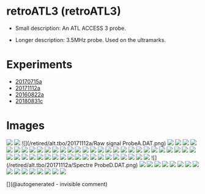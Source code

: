 # retroATL3 (retroATL3)

* Small description: An ATL ACCESS 3 probe.

* Longer description: 3.5MHz probe. Used on the ultramarks.

# Experiments

* [20170715a](/include/experiments/auto/20170715a.md)
* [20171112a](/include/experiments/auto/20171112a.md)
* [20160822a](/include/experiments/auto/20160822a.md)
* [20180831c](/include/experiments/auto/20180831c.md)
# Images

![](/retired/alt.tbo/20171112a/ImagesIn_ProbeD.jpg)
![](/retired/alt.tbo/20171112a/Unpacking_ProbeB.jpg)
![](/retired/alt.tbo/20171112a/Raw signal ProbeA.DAT.png)
![](/matty/20180831c/images/Spectrum_20180831c-6.jpg)
![](/retired/alt.tbo/20171112a/Spectre_NewProbe.DAT.png)
![](/matty/20180831c/images/Spectrum_20180831c-2.jpg)
![](/retroATL3/software/data/20160720-083810-Signal-bitscope-DATA.log-raw.png)
![](/retroATL3/data/20170702_181426.jpg)
![](/matty/20180831c/images/2DArray_20180831c-2.jpg)
![](/retroATL3/software/data/20160721-100523-Signal-bitscope-DATA.log-raw.png)
![](/retroATL3/images/pic.jpg)
![](/matty/20180831c/images/2DArray_20180831c-6.jpg)
![](/retired/alt.tbo/20171112a/ImagesIn_ProbeB.jpg)
![](/matty/20180831c/images/2DArray_20180831c-5.jpg)
![](/retroATL3/images/ICsInHead/20170520_133326.jpg)
![](/elmo/data/Imgs/probeX.png)
![](/retired/alt.tbo/20171112a/Spectre_ProbeA.DAT.png)
![](/retired/alt.tbo/20171112a/Raw_signal_NewProbe.DAT.png)
![](/retired/alt.tbo/20171112a/Raw_signal_ProbeC.DAT.png)
![](/retired/alt.tbo/20171112a/Raw_signal_ProbeB.DAT.png)
![](/retroATL3/images/TEK0005.JPG)
![](/retired/alt.tbo/20171112a/Unpacking_NewProbe.jpg)
![](/retroATL3/images/DSC_0725.JPG)
![](/matty/20180831c/images/Spectrum_20180831c-4.jpg)
![](/retroATL3/images/ICsInHead/20170520_133239.jpg)
![](/retroATL3/images/encoder.png)
![](/retroATL3/images/ICsInHead/20170520_133333.jpg)
![](/retroATL3/images/ICsInHead/20170520_134634.jpg)
![](/matty/20180831c/images/Spectrum_20180831c-7.jpg)
![](/retired/alt.tbo/20171112a/Unpacking_ProbeA.jpg)
![](/matty/20180831c/images/Spectrum_20180831c-1.jpg)
![](/retroATL3/images/ICsInHead/violet.JPG)
![](/retroATL3/images/ICsInHead/20170520_132702.jpg)
![](/retroATL3/images/ICsInHead/20170520_132727.jpg)
![](/elmo/images/20170717_210209.jpg)
![](/matty/20180831c/images/2DArray_20180831c-1.jpg)
![](/matty/20180831c/images/2DArray_20180831c-7.jpg)
![](/retroATL3/software/data/20160720-083810.png)
![](/include/20160822/20160822-205141-fft-all.png)
![](/retired/alt.tbo/20171112a/ImagesIn_ProbeA.jpg)
![](/retroATL3/images/motor_pins.jpg)
![](/retired/alt.tbo/20171112a/Spectre_ProbeC.DAT.png)
![](/retired/alt.tbo/20171112a/Unpacking_ProbeC.jpg)
![](/matty/20180831c/images/Spectrum_20180831c-5.jpg)
![](/matty/20180831c/images/Spectrum_20180831c-3.jpg)
![](/retroATL3/images/ICsInHead/vert.JPG)
![](/retroATL3/images/ICsInHead/20170520_133319.jpg)
![](/retroATL3/viewme.png)
![](/retroATL3/images/ICsInHead/20170520_132651.jpg)
![](/retroATL3/source/blocks.png)
![](/retroATL3/images/other_pins.jpg)
![](/retired/alt.tbo/20171112a/Spectre ProbeD.DAT.png)
![](/retroATL3/images/pins_a.png)
![](/retroATL3/images/ICsInHead/20170520_132639.jpg)
![](/matty/20180831c/images/2DArray_20180831c-3.jpg)
![](/retroATL3/images/pins.png)
![](/retroATL3/software/data/20160721-100523.png)
![](/retroATL3/images/ICsInHead/orange.JPG)
![](/elmo/data/Imgs/pic_probeX.data.jpg)
![](/retired/alt.tbo/20171112a/ImagesIn_ProbeC.jpg)
![](/retroATL3/software/data/20160720-083810-Signal-bitscope-DATA.log-sorted.png)
![](/elmo/data/Imgs/Processing_probeX.data.jpg)
![](/retired/alt.tbo/20171112a/Spectre_ProbeB.DAT.png)
![](/retroATL3/images/DSC_0723.JPG)
![](/elmo/data/Imgs/map_probeX.data.jpg)
![](/matty/20180831c/images/2DArray_20180831c-4.jpg)
![](/retired/alt.tbo/20171112a/Unpacking_ProbeD.jpg)
![](/retired/alt.tbo/20171112a/Raw_signal_ProbeD.DAT.png)


[](@autogenerated - invisible comment)